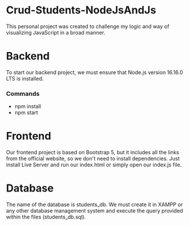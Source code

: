 # Crud-Students-NodeJsAndJs
This personal project was created to challenge my logic and way of visualizing JavaScript in a broad manner.

# Backend
To start our backend project, we must ensure that Node.js version 16.16.0 LTS is installed.

### Commands
- npm install
- npm start

# Frontend
Our frontend project is based on Bootstrap 5, but it includes all the links from the official website, so we don't need to install dependencies. Just install Live Server and run our index.html or simply open our index.js file.

# Database
The name of the database is students_db. We must create it in XAMPP or any other database management system and execute the query provided within the files (students_db.sql).